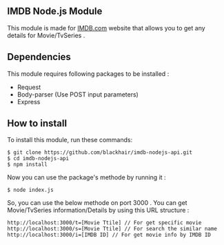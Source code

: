 
**IMDB Node.js Module**
----------------------------
This module is  made for [IMDB.com](http://imdb.com) website that allows you  to get any details for  Movie/TvSeries .

## Dependencies
This module requires  following packages to be installed :

 - Request
 - Body-parser (Use POST input parameters)
 - Express

## How to install
To install this module, run these commands:

    $ git clone https://github.com/blackhair/imdb-nodejs-api.git
    $ cd imdb-nodejs-api
    $ npm install
Now you can use the package's methode by running it : 
    
    
    $ node index.js
    
So, you can use the below methode on port 3000 . 
You can get Movie/TvSeries information/Details by using this URL structure : 


    http://localhost:3000/t=[Movie Ttile] // For get specific movie
    http://localhost:3000/s=[Movie Ttile] // For search the similar name 
    http://localhost:3000/i=[IMDB ID] // For get movie info by IMDB ID
